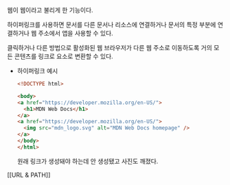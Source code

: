   

웹이 웹이라고 불리게 한 기능이다.

하이퍼링크를 사용하면 문서를 다른 문서나 리소스에 연결하거나 문서의 특정 부분에 연결하거나 웹 주소에서 앱을 사용할 수 있다.

클릭하거나 다른 방법으로 활성화된 웹 브라우저가 다른 웹 주소로 이동하도록 거의 모든 콘텐츠를 링크로 <a> 요소로 변환할 수 있다.

  

- 하이퍼링크 예시
    
    ```HTML
    <!DOCTYPE html>
    
    <body>
    <a href="https://developer.mozilla.org/en-US/">
      <h1>MDN Web Docs</h1> 
    </a>
    <a href="https://developer.mozilla.org/en-US/">
      <img src="mdn_logo.svg" alt="MDN Web Docs homepage" />
    </a>
    </body>
    </html>
    ```
    
    원래 링크가 생성돼야 하는데 안 생성됐고 사진도 깨졌다.
    
      
    

  

[[URL & PATH]]